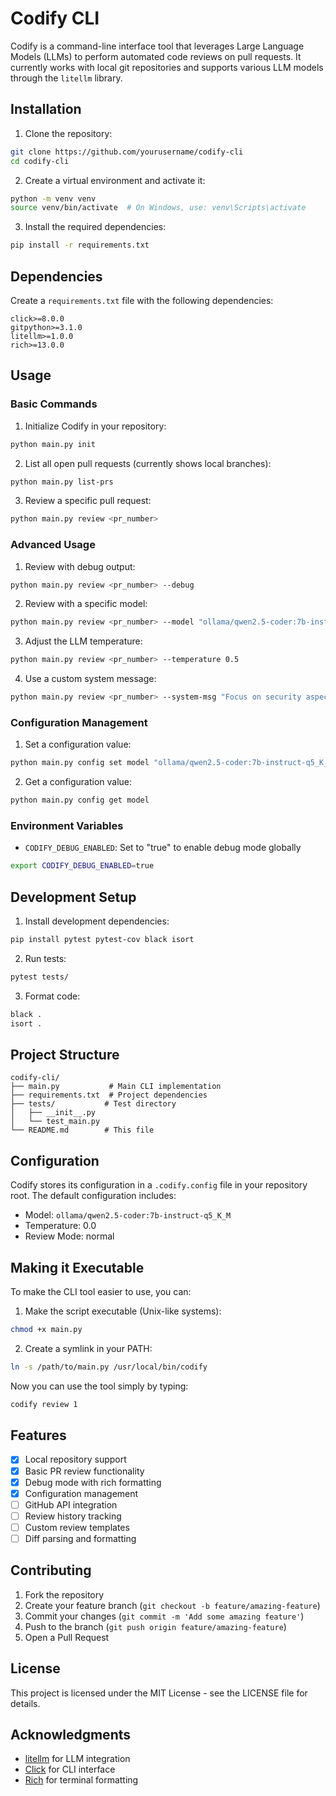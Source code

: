 # Codify CLI

Codify is a command-line interface tool that leverages Large Language Models (LLMs) to perform automated code reviews on pull requests. It currently works with local git repositories and supports various LLM models through the `litellm` library.

## Installation

1. Clone the repository:
```bash
git clone https://github.com/yourusername/codify-cli
cd codify-cli
```

2. Create a virtual environment and activate it:
```bash
python -m venv venv
source venv/bin/activate  # On Windows, use: venv\Scripts\activate
```

3. Install the required dependencies:
```bash
pip install -r requirements.txt
```

## Dependencies

Create a `requirements.txt` file with the following dependencies:
```
click>=8.0.0
gitpython>=3.1.0
litellm>=1.0.0
rich>=13.0.0
```

## Usage

### Basic Commands

1. Initialize Codify in your repository:
```bash
python main.py init
```

2. List all open pull requests (currently shows local branches):
```bash
python main.py list-prs
```

3. Review a specific pull request:
```bash
python main.py review <pr_number>
```

### Advanced Usage

1. Review with debug output:
```bash
python main.py review <pr_number> --debug
```

2. Review with a specific model:
```bash
python main.py review <pr_number> --model "ollama/qwen2.5-coder:7b-instruct-q5_K_M"
```

3. Adjust the LLM temperature:
```bash
python main.py review <pr_number> --temperature 0.5
```

4. Use a custom system message:
```bash
python main.py review <pr_number> --system-msg "Focus on security aspects"
```

### Configuration Management

1. Set a configuration value:
```bash
python main.py config set model "ollama/qwen2.5-coder:7b-instruct-q5_K_M"
```

2. Get a configuration value:
```bash
python main.py config get model
```

### Environment Variables

- `CODIFY_DEBUG_ENABLED`: Set to "true" to enable debug mode globally
```bash
export CODIFY_DEBUG_ENABLED=true
```

## Development Setup

1. Install development dependencies:
```bash
pip install pytest pytest-cov black isort
```

2. Run tests:
```bash
pytest tests/
```

3. Format code:
```bash
black .
isort .
```

## Project Structure

```
codify-cli/
├── main.py           # Main CLI implementation
├── requirements.txt  # Project dependencies
├── tests/           # Test directory
│   ├── __init__.py
│   └── test_main.py
└── README.md        # This file
```

## Configuration

Codify stores its configuration in a `.codify.config` file in your repository root. The default configuration includes:

- Model: `ollama/qwen2.5-coder:7b-instruct-q5_K_M`
- Temperature: 0.0
- Review Mode: normal

## Making it Executable

To make the CLI tool easier to use, you can:

1. Make the script executable (Unix-like systems):
```bash
chmod +x main.py
```

2. Create a symlink in your PATH:
```bash
ln -s /path/to/main.py /usr/local/bin/codify
```

Now you can use the tool simply by typing:
```bash
codify review 1
```

## Features

- [x] Local repository support
- [x] Basic PR review functionality
- [x] Debug mode with rich formatting
- [x] Configuration management
- [ ] GitHub API integration
- [ ] Review history tracking
- [ ] Custom review templates
- [ ] Diff parsing and formatting

## Contributing

1. Fork the repository
2. Create your feature branch (`git checkout -b feature/amazing-feature`)
3. Commit your changes (`git commit -m 'Add some amazing feature'`)
4. Push to the branch (`git push origin feature/amazing-feature`)
5. Open a Pull Request

## License

This project is licensed under the MIT License - see the LICENSE file for details.

## Acknowledgments

- [litellm](https://github.com/BerriAI/litellm) for LLM integration
- [Click](https://click.palletsprojects.com/) for CLI interface
- [Rich](https://rich.readthedocs.io/) for terminal formatting